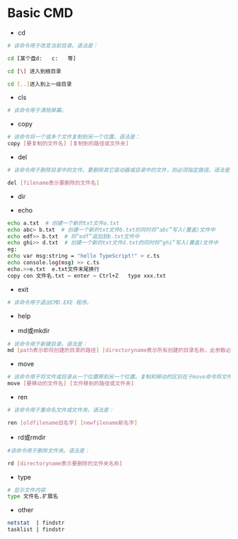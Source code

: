 # Basic CMD

- cd  

```sh
# 该命令用于改变当前目录。语法是：

cd [某个盘d:   c:   等]

cd [\] 进入到根目录

cd [..]进入到上一级目录
```

- cls

```sh
# 该命令用于清除屏幕。
```

- copy

```sh
# 该命令将一个或多个文件复制到另一个位置。语法是：
copy [要复制的文件名] [复制到的路径或文件夹]
```

- del

```sh
# 该命令用于删除目录中的文件。要删除其它驱动器或目录中的文件，则必须指定路径。语法是：

del [filename表示要删除的文件名]
```

- dir

- echo

```sh
echo a.txt  # 创建一个新的txt文件a.txt
echo abc> b.txt  # 创建一个新的txt文件b.txt的同时将“abc”写入(覆盖)文件中
echo edf>> b.txt  # 将“edf”追加到b.txt文件中
echo ghi>> d.txt  # 创建一个新的txt文件d.txt的同时将“ghi”写入(覆盖)文件中
eg:
echo var msg:string = "hello TypeScript!" > c.ts
echo console.log(msg) >> c.ts
echo.>>e.txt  e.txt文件末尾换行
copy con 文件名.txt — enter — Ctrl+Z   type xxx.txt
```

- exit

```sh
# 该命令用于退出CMD.EXE 程序。
```

- help

- md或mkdir

```sh
# 该命令用于新建目录。语法是：
md [path表示即将创建的目录的路径] [directoryname表示所有创建的目录名称，此参数必须要有]
```

- move  

```sh
# 该命令用于将文件或目录从一个位置移到另一个位置。复制和移动的区别在于move命令将文件从源位置删除。语法是：
move [要移动的文件名] [文件移到的路径或文件夹]
```

- ren

```sh
# 该命令用于重命名文件或文件夹。语法是：

ren [oldfilename旧名字] [newfilename新名字]
```

- rd或rmdir

```sh
#该命令用于删除文件夹。语法是：

rd [directoryname表示要删除的文件夹名称]
```  

- type

```sh
# 显示文件内容
type 文件名.扩展名
```

- other

```sh
netstat  | findstr
tasklist | findstr
```
